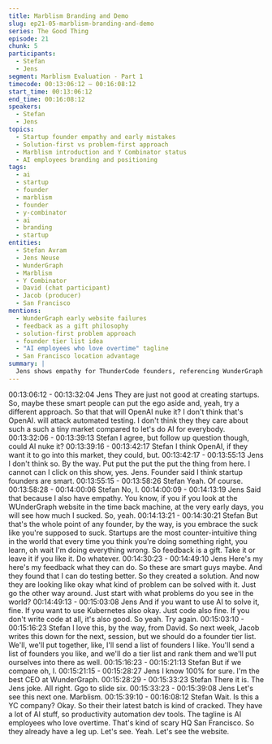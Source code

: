 ```yaml
---
title: Marblism Branding and Demo
slug: ep21-05-marblism-branding-and-demo
series: The Good Thing
episode: 21
chunk: 5
participants:
  - Stefan
  - Jens
segment: Marblism Evaluation - Part 1
timecode: 00:13:06:12 – 00:16:08:12
start_time: 00:13:06:12
end_time: 00:16:08:12
speakers:
  - Stefan
  - Jens
topics:
  - Startup founder empathy and early mistakes
  - Solution-first vs problem-first approach
  - Marblism introduction and Y Combinator status
  - AI employees branding and positioning
tags:
  - ai
  - startup
  - founder
  - marblism
  - founder
  - y-combinator
  - ai
  - branding
  - startup
entities:
  - Stefan Avram
  - Jens Neuse
  - WunderGraph
  - Marblism
  - Y Combinator
  - David (chat participant)
  - Jacob (producer)
  - San Francisco
mentions:
  - WunderGraph early website failures
  - feedback as a gift philosophy
  - solution-first problem approach
  - founder tier list idea
  - "AI employees who love overtime" tagline
  - San Francisco location advantage
summary: |
  Jens shows empathy for ThunderCode founders, referencing WunderGraph's own early website failures and emphasizing that feedback is a gift. He advises starting with problems rather than solutions. Stefan suggests doing a founder tier list next. They transition to evaluating Marblism, a Y Combinator company from San Francisco with "AI employees who love overtime" branding.
---
```


00:13:06:12 - 00:13:32:04
Jens
They are just not good at creating startups. So, maybe these smart people can put the ego
aside and, yeah, try a different approach. So that that will OpenAI nuke it? I don't think that's
OpenAI. will attack automated testing. I don't think they they care about such a such a tiny
market compared to let's do AI for everybody.
00:13:32:06 - 00:13:39:13
Stefan
I agree, but follow up question though, could AI nuke it?
00:13:39:16 - 00:13:42:17
Stefan
I think OpenAI, if they want it to go into this market, they could, but.
00:13:42:17 - 00:13:55:13
Jens
I don't think so. By the way. Put put the put the put the thing from here. I cannot can I click on
this show, yes. Jens. Founder said I think startup founders are smart.
00:13:55:15 - 00:13:58:26
Stefan
Yeah. Of course.
00:13:58:28 - 00:14:00:06
Stefan
No, I.
00:14:00:09 - 00:14:13:19
Jens
Said that because I also have empathy. You know, if you if you look at the WUnderGraph
website in the time back machine, at the very early days, you will see how much I sucked. So,
yeah.
00:14:13:21 - 00:14:30:21
Stefan
But that's the whole point of any founder, by the way, is you embrace the suck like you're
supposed to suck. Startups are the most counter-intuitive thing in the world that every time you
think you're doing something right, you learn, oh wait I'm doing everything wrong. So feedback
is a gift. Take it or leave it if you like it. Do whatever.
00:14:30:23 - 00:14:49:10
Jens
Here's my here's my feedback what they can do. So these are smart guys maybe. And they
found that I can do testing better. So they created a solution. And now they are looking like okay
what kind of problem can be solved with it. Just go the other way around. Just start with what
problems do you see in the world?
00:14:49:13 - 00:15:03:08
Jens
And if you want to use AI to solve it, fine. If you want to use Kubernetes also okay. Just code
also fine. If you don't write code at all, it's also good. So yeah. Try again.
00:15:03:10 - 00:15:16:23
Stefan
I love this, by the way, from David. So next week, Jacob writes this down for the next, session,
but we should do a founder tier list. We'll, we'll put together, like, I'll send a list of founders I like.
You'll send a list of founders you like, and we'll do a tier list and rank them and we'll put
ourselves into there as well.
00:15:16:23 - 00:15:21:13
Stefan
But if we compare oh, I.
00:15:21:15 - 00:15:28:27
Jens
I know 100% for sure. I'm the best CEO at WunderGraph.
00:15:28:29 - 00:15:33:23
Stefan
There it is. The Jens joke. All right. Ggo to slide six.
00:15:33:23 - 00:15:39:08
Jens
Let's see this next one. Marblism.
00:15:39:10 - 00:16:08:12
Stefan
Wait. Is this a YC company? Okay. So their their latest batch is kind of cracked. They have a lot
of AI stuff, so productivity automation dev tools. The tagline is AI employees who love overtime.
That's kind of scary HQ San Francisco. So they already have a leg up. Let's see. Yeah. Let's
see the website.